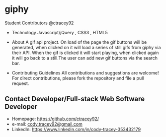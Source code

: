 # giphy


Student Contributors
@ctracey92

* Technology
 Javascript/jQuery , CSS3 , HTML5

* About
A gif api project. On load of the page the gif buttons will be generated, when clicked on it will load a series of still gifs from giphy via their API. When the gif is clicked it will start playing, when clicked again it will go back to a still.The user can add new gif buttons via the search bar. 

* Contributing Guidelines
All contributions and suggestions are welcome! For direct contributions, please fork the repository and file a pull request.

## Contact Developer/Full-stack Web Software Developer
* Homepage: https://github.com/ctracey92/
* e-mail: cody.tracey92@gmail.com
* LinkedIn: https://www.linkedin.com/in/cody-tracey-353432179